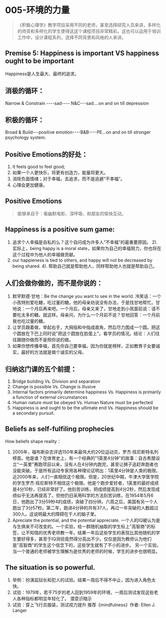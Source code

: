 # 005-环境的力量
>《积极心理学》教学项目采用不同的老师，甚至选择研究人员来讲，多样化的师资和多样化的学生使得这这个课程项目非常精彩。这也可以运用于培训工作中，设计课程系列，选择不同背景和风格的人来讲。
##  Premise 5: Happiness is important VS happiness ought to be important 
Happiness是人生最大、最终的追求。 
## 消极的循环：
Narrow & Constrain ----sad---- N&C---sad....on and on till depression 
## 积极的循环：
Broad & Build---positive emotion----B&B----PE...on and on till stronger psychology system. 
## Positive Emotions的好处：
1. It feels good to feel good; 
2.  如果一个人更快乐，将更有创造力，能量将更大。
3. 消除负面情绪；对于幸福，去追求，而不是逃避“不幸福”。
4. 心理会更加健康。 
## Positive Emotions
> 能够来自于：看幽默电影、深呼吸、和朋友的愉快互动。 
## Happiness is a positive sum game: 
1. 追求个人幸福是自私的么？这个自问成为许多人“不幸福”的最重要原因。
2). 实际上，being happy is a moral state，如果你为自己的幸福努力，你也将在这个过程中为他人的幸福做贡献。 
3. our happieness is tied to others, and happy will not be decreased by being shared. 
4). 帮助自己就是帮助他人，同样帮助他人也就是帮助自己。 
## 人们会做你做的，而不是你说的：
1.  默罕默德·甘地：Be the change you want to see in the world. 冷笑话：一个小孩特别爱吃糖，吃过量的糖。他的母亲劝说没有办法，于是找甘地帮忙。甘地说：一个月后再来吧。一个月后，母亲又来了，甘地走到小孩面前说：请不要吃太多的糖。就这样。母亲问，为什么一个月前不说？甘地回答：一个月前我也吃过量的糖。 
2. 让学员跟着做，举起右手，大拇指和中指成直角，然后尽力围成一个圆。把这个圆放在下巴上同时说"把这个圆放在脸蛋上"。看学员的情况。结论：人们往往跟随你做而不是照你说的做。
3. 如果你想传播幸福，首先你自己要幸福，因为你就是榜样，正如教育子女要诚实，最好的方法就是做个诚实的父母。 
## 归纳这门课的五个前提： 
1. Bridge building Vs. Division and separation 
2. Change is possible Vs. Change is illusive 
3. Internal factors primarily determine happiness Vs. Happiness is primarily a function of external circumstances 
4. Human nature must be obeyed Vs. Human Nature must be perfected 
5. Happiness is and ought to be the ultimate end Vs. Happiness should be a secondary pursuit. 
## Beliefs as self-fulfiling prophecies
How beliefs shape reality：
1. 2005年，福布斯杂志评选150年来最伟大的20位运动员，罗杰·班尼斯特名列榜首。他是谁？在体育史上，有一个经典的"1英里4分钟"的故事：自古希腊设立"一英里"赛跑项目以来，没有人在4分钟内跑完，甚至让狮子追赶奔跑者也没能突破。于是所有运动专家用各种理论证明出：1英里4分钟是人类的极限。近2000年来，人们一直相信这个极限。但是，20世纪中期，牛津大学医学院的学生罗杰·班尼斯特不相信这个极限。他是个跑步爱好者，1英里的最好成绩是4分10秒，已经非常好了。他刻苦训练，把成绩提高到4分2秒，然后发现成绩似乎无法再提高了。但他仍旧采用科学的方法刻苦训练，在1954年5月6日，他跑出了3分59秒4的成绩，突破了四分钟。六周之后，美国有另一个人跑出了3分57秒。第二年，跑进4分钟的共有37人，再过一年突破的人数超过300人。这说明最大的障碍在于人的脑子里。
2. Apreciate the potential, and the potential appreciate. 一个人的IQ被认为是与生俱来不可改变的。一个实验，给一群随机抽取的学生标上"高智商"的标签，让不知情的优秀老师教一年。结果一年后这些学生的表现比其他随机的学生要好得多，甚至于IQ测验竟然得分高出不少。仅仅是因为教师认为他们是"高智商"的学生这个信念下的，这些学生就有了不小的进步。 另一个实验。当一个普通的老师被学生理解为是优秀的老师的时候，学生的进步也很明显。
## The situation is so powerful. 
1. 举例：扮演监狱长和犯人的试验。结果一周后不得不中止，因为进入角色太快。 
2. 试验：1979年，若干75岁的老人回到1959年的环境，一周后测试发现这些老人各种指标都明显年轻化了。  潜意识暗示
3. 试验：穿上飞行员服装，测试视力提升 推荐《mindfulness》作者: Ellen J. Langer 
